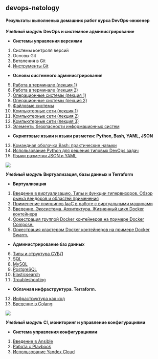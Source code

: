 ## devops-netology

#### Результаты выполненых домашних работ курса DevOps-инженер 

**_Учебный модуль_** **DevOps и системное администрирование**

- **Системы управления версиями**
1. Системы контроля версий
2. Основы Git
3. Ветвления в Git
4. [Инструменты Git](https://github.com/kirill-karagodin/devops-netology/blob/main/Netology_HWs/Devops/HW_2.4/README.md)
- **Основы системного администрирования**
5. [Работа в терминале (лекция 1)](https://github.com/sergeev-anton/devops-netology/tree/main/Anton_HW/DevOps/HW_3.1)
6. [Работа в терминале (лекция 2)](https://github.com/sergeev-anton/devops-netology/tree/main/Anton_HW/DevOps/HW_3.2)
7. [Операционные системы (лекция 1)](https://github.com/sergeev-anton/devops-netology/tree/main/Anton_HW/DevOps/HW_3.3)
8. [Операционные системы (лекция 2)](https://github.com/sergeev-anton/devops-netology/tree/main/Anton_HW/DevOps/HW_3.4)
9. [Файловые системы](https://github.com/sergeev-anton/devops-netology/tree/main/Anton_HW/DevOps/HW_3.5)
10. [Компьютерные сети (лекция 1)](https://github.com/sergeev-anton/devops-netology/tree/main/Anton_HW/DevOps/HW_3.6)
11. [Компьютерные сети (лекция 2)](https://github.com/sergeev-anton/devops-netology/tree/main/Anton_HW/DevOps/HW_3.7)
12. [Компьютерные сети (лекция 3)](https://github.com/sergeev-anton/devops-netology/tree/main/Anton_HW/DevOps/HW_3.8)
13. [Элементы безопасности информационных систем](https://github.com/sergeev-anton/devops-netology/tree/main/Anton_HW/DevOps/HW_3.9)
- **Скриптовые языки и языки разметки: Python, Bash, YAML, JSON**
13. [Командная оболочка Bash: практические навыки](https://github.com/sergeev-anton/devops-netology/tree/main/Anton_HW/DevOps/HW_4.1)
14. [Использование Python для решения типовых DevOps задач](https://github.com/sergeev-anton/devops-netology/tree/main/Anton_HW/DevOps/HW_4.2)
15. [Языки разметки JSON и YAML](https://github.com/sergeev-anton/devops-netology/tree/main/Anton_HW/DevOps/HW_4.3)

![](https://github.com/sergeev-anton/devops-netology/blob/main/Pict_cer/Cer.jpg)

 **_Учебный модуль_** **Виртуализация, базы данных и Terraform**

- **Виртуализация**
1. [Введение в виртуализацию. Типы и функции гипервизоров. Обзор рынка вендоров и областей применения](https://github.com/sergeev-anton/devops-netology/tree/main/Anton_HW/Virt/HW_5.1)
2. [Применение принципов IaaC в работе с виртуальными машинами](https://github.com/sergeev-anton/devops-netology/tree/main/Anton_HW/Virt/HW_5.2)
3. [Введение. Экосистема. Архитектура. Жизненный цикл Docker контейнера](https://github.com/sergeev-anton/devops-netology/tree/main/Anton_HW/Virt/HW_5.3)
4. [Оркестрация группой Docker контейнеров на примере Docker Compose.](https://github.com/sergeev-anton/devops-netology/tree/main/Anton_HW/Virt/HW_5.4)
5. [Оркестрация кластером Docker контейнеров на примере Docker Swarm.](https://github.com/sergeev-anton/devops-netology/tree/main/Anton_HW/Virt/HW_5.5)
- **Администрирование баз данных**
6. [Типы и структура СУБД](https://github.com/sergeev-anton/devops-netology/tree/main/Anton_HW/Virt/HW_6.1)
7. [SQL](https://github.com/sergeev-anton/devops-netology/tree/main/Anton_HW/Virt/HW_6.2)
8. [MySQL](https://github.com/sergeev-anton/devops-netology/tree/main/Anton_HW/Virt/HW_6.3)
9. [PostgreSQL](https://github.com/sergeev-anton/devops-netology/tree/main/Anton_HW/Virt/HW_6.4)
10. [Elasticsearch](https://github.com/sergeev-anton/devops-netology/tree/main/Anton_HW/Virt/HW_6.5)
11. [Troubleshooting](https://github.com/sergeev-anton/devops-netology/tree/main/Anton_HW/Virt/HW_6.6)
- **Облачная инфраструктура. Terraform.**
12. [Инфраструктура как код](https://github.com/sergeev-anton/devops-netology/tree/main/Anton_HW/Virt/HW_7.1)
13. [Введение в Golang](https://github.com/sergeev-anton/devops-netology/tree/main/Anton_HW/Virt/HW_7.5)

![](https://github.com/sergeev-anton/devops-netology/blob/main/Pict_cer/Cer2.jpg)

**_Учебный модуль_** **CI, мониторинг и управление конфигурациями**

- **Система управления конфигурациями**
1. [Введение в Ansible](https://github.com/sergeev-anton/devops-netology/tree/main/Anton_HW/CI_MNT/HW_8.1)
2. [Работа с Playbook](https://github.com/sergeev-anton/devops-netology/tree/main/Anton_HW/CI_MNT/HW_8.2)
3. [Использование Yandex Cloud](https://github.com/sergeev-anton/devops-netology/tree/main/Anton_HW/CI_MNT/HW_8.3)
